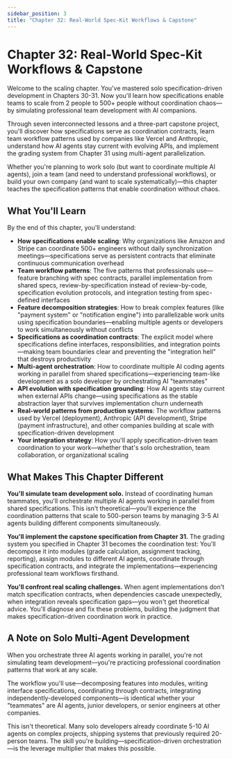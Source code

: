 ```yaml
---
sidebar_position: 3
title: "Chapter 32: Real-World Spec-Kit Workflows & Capstone"
---
```


# Chapter 32: Real-World Spec-Kit Workflows & Capstone

Welcome to the scaling chapter. You've mastered solo specification-driven development in Chapters 30-31. Now you'll learn how specifications enable teams to scale from 2 people to 500+ people without coordination chaos—by simulating professional team development with AI companions.

Through seven interconnected lessons and a three-part capstone project, you'll discover how specifications serve as coordination contracts, learn team workflow patterns used by companies like Vercel and Anthropic, understand how AI agents stay current with evolving APIs, and implement the grading system from Chapter 31 using multi-agent parallelization.

Whether you're planning to work solo (but want to coordinate multiple AI agents), join a team (and need to understand professional workflows), or build your own company (and want to scale systematically)—this chapter teaches the specification patterns that enable coordination without chaos.

## What You'll Learn

By the end of this chapter, you'll understand:

- **How specifications enable scaling**: Why organizations like Amazon and Stripe can coordinate 500+ engineers without daily synchronization meetings—specifications serve as persistent contracts that eliminate continuous communication overhead
- **Team workflow patterns**: The five patterns that professionals use—feature branching with spec contracts, parallel implementation from shared specs, review-by-specification instead of review-by-code, specification evolution protocols, and integration testing from spec-defined interfaces
- **Feature decomposition strategies**: How to break complex features (like "payment system" or "notification engine") into parallelizable work units using specification boundaries—enabling multiple agents or developers to work simultaneously without conflicts
- **Specifications as coordination contracts**: The explicit model where specifications define interfaces, responsibilities, and integration points—making team boundaries clear and preventing the "integration hell" that destroys productivity
- **Multi-agent orchestration**: How to coordinate multiple AI coding agents working in parallel from shared specifications—experiencing team-like development as a solo developer by orchestrating AI "teammates"
- **API evolution with specification grounding**: How AI agents stay current when external APIs change—using specifications as the stable abstraction layer that survives implementation churn underneath
- **Real-world patterns from production systems**: The workflow patterns used by Vercel (deployment), Anthropic (API development), Stripe (payment infrastructure), and other companies building at scale with specification-driven development
- **Your integration strategy**: How you'll apply specification-driven team coordination to your work—whether that's solo orchestration, team collaboration, or organizational scaling

## What Makes This Chapter Different

**You'll simulate team development solo.** Instead of coordinating human teammates, you'll orchestrate multiple AI agents working in parallel from shared specifications. This isn't theoretical—you'll experience the coordination patterns that scale to 500-person teams by managing 3-5 AI agents building different components simultaneously.

**You'll implement the capstone specification from Chapter 31.** The grading system you specified in Chapter 31 becomes the coordination test: You'll decompose it into modules (grade calculation, assignment tracking, reporting), assign modules to different AI agents, coordinate through specification contracts, and integrate the implementations—experiencing professional team workflows firsthand.

**You'll confront real scaling challenges.** When agent implementations don't match specification contracts, when dependencies cascade unexpectedly, when integration reveals specification gaps—you won't get theoretical advice. You'll diagnose and fix these problems, building the judgment that makes specification-driven coordination work in practice.

## A Note on Solo Multi-Agent Development

When you orchestrate three AI agents working in parallel, you're not simulating team development—you're practicing professional coordination patterns that work at any scale.

The workflow you'll use—decomposing features into modules, writing interface specifications, coordinating through contracts, integrating independently-developed components—is identical whether your "teammates" are AI agents, junior developers, or senior engineers at other companies.

This isn't theoretical. Many solo developers already coordinate 5-10 AI agents on complex projects, shipping systems that previously required 20-person teams. The skill you're building—specification-driven orchestration—is the leverage multiplier that makes this possible.
